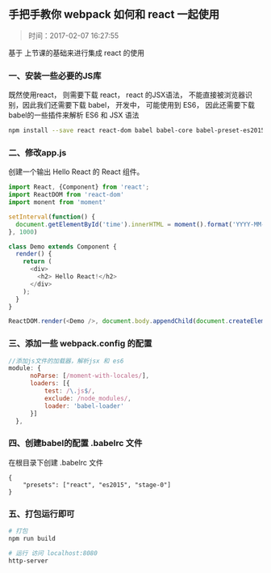 ## 手把手教你 webpack 如何和 react 一起使用
>时间：2017-02-07 16:27:55

基于 上节课的基础来进行集成 react 的使用

### 一、安装一些必要的JS库

既然使用react， 则需要下载 react，  react 的JSX语法， 不能直接被浏览器识别，因此我们还需要下载 babel， 开发中， 可能使用到 ES6， 因此还需要下载 babel的一些插件来解析 ES6 和 JSX 语法

```bash
npm install --save react react-dom babel babel-core babel-preset-es2015 babel-preset-react babel-preset-stage-0
```

### 二、修改app.js

创建一个输出 Hello React 的 React 组件。

```javascript
import React, {Component} from 'react';
import ReactDOM from 'react-dom'
import monent from 'moment'

setInterval(function() {
  document.getElementById('time').innerHTML = moment().format('YYYY-MM-DD HH:mm:ss')
}, 1000)

class Demo extends Component {
  render() {
    return (
      <div>
        <h2> Hello React!</h2>
      </div>
    );
  }
}

ReactDOM.render(<Demo />, document.body.appendChild(document.createElement('div')))
```

### 三、添加一些 webpack.config 的配置

```javascript
//添加js文件的加载器，解析jsx 和 es6
module: {
      noParse: [/moment-with-locales/],
      loaders: [{
          test: /\.js$/,
          exclude: /node_modules/,
          loader: 'babel-loader'
      }]
  },
```

### 四、创建babel的配置 .babelrc 文件
在根目录下创建 .babelrc 文件
```
{
    "presets": ["react", "es2015", "stage-0"]
}
```

### 五、打包运行即可

```bash
# 打包
npm run build

# 运行 访问 localhost:8080
http-server 

```
